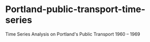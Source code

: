 # Portland-public-transport-time-series
Time Series Analysis on Portland's Public Transport 1960 – 1969

